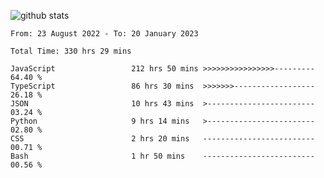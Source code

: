 
![github stats](https://github-readme-stats.vercel.app/api?username=realmahd1&show_icons=true&theme=codeSTACKr&hide_rank=true&count_private=true)

<!--START_SECTION:waka-->

```text
From: 23 August 2022 - To: 20 January 2023

Total Time: 330 hrs 29 mins

JavaScript                 212 hrs 50 mins >>>>>>>>>>>>>>>>---------   64.40 %
TypeScript                 86 hrs 30 mins  >>>>>>>------------------   26.18 %
JSON                       10 hrs 43 mins  >------------------------   03.24 %
Python                     9 hrs 14 mins   >------------------------   02.80 %
CSS                        2 hrs 20 mins   -------------------------   00.71 %
Bash                       1 hr 50 mins    -------------------------   00.56 %
```

<!--END_SECTION:waka-->
